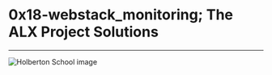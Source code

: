 # 0x18-webstack_monitoring; The ALX Project Solutions
-------------

![Holberton School image](https://s3.amazonaws.com/intranet-projects-files/holbertonschool-sysadmin_devops/281/hb3pAsO.png)

